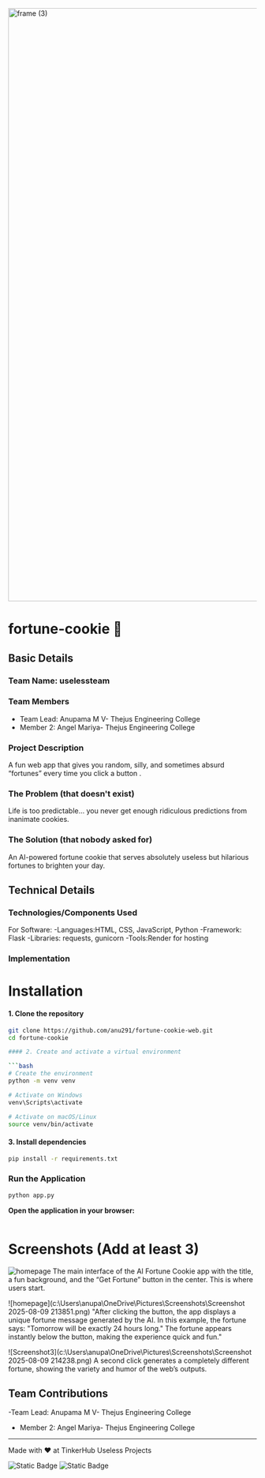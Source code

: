 <img width="3188" height="1202" alt="frame (3)" src="https://github.com/user-attachments/assets/517ad8e9-ad22-457d-9538-a9e62d137cd7" />


# fortune-cookie 🎯


## Basic Details
### Team Name: uselessteam


### Team Members
- Team Lead: Anupama M V- Thejus Engineering College 
- Member 2: Angel Mariya- Thejus Engineering College 


### Project Description
A fun web app that gives you random, silly, and sometimes absurd “fortunes” every time you click a button .

### The Problem (that doesn't exist)
Life is too predictable… you never get enough ridiculous predictions from inanimate cookies.

### The Solution (that nobody asked for)
An AI-powered fortune cookie that serves absolutely useless but hilarious fortunes to brighten your day.

## Technical Details
### Technologies/Components Used
For Software:
-Languages:HTML, CSS, JavaScript, Python
-Framework: Flask
-Libraries: requests, gunicorn
-Tools:Render for hosting


### Implementation

# Installation
#### 1. Clone the repository 
```bash
git clone https://github.com/anu291/fortune-cookie-web.git
cd fortune-cookie

#### 2. Create and activate a virtual environment

```bash
# Create the environment
python -m venv venv

# Activate on Windows
venv\Scripts\activate

# Activate on macOS/Linux
source venv/bin/activate
```
#### 3. Install dependencies

```bash
pip install -r requirements.txt
```
### Run the Application

```bash
python app.py
```

**Open the application in your browser:**

``` http://127.0.0.1:5000
```


# Screenshots (Add at least 3)
![homepage](c:\Users\anupa\OneDrive\Pictures\Screenshots\homepage.png)
 The main interface of the AI Fortune Cookie app with the title, a fun background, and the “Get Fortune” button in the center. This is where users start.

![homepage](c:\Users\anupa\OneDrive\Pictures\Screenshots\Screenshot 2025-08-09 213851.png)
"After clicking the button, the app displays a unique fortune message generated by the AI. In this example, the fortune says: "Tomorrow will be exactly 24 hours long." The fortune appears instantly below the button, making the experience quick and fun."


![Screenshot3](c:\Users\anupa\OneDrive\Pictures\Screenshots\Screenshot 2025-08-09 214238.png)
A second click generates a completely different fortune, showing the variety and humor of the web’s outputs.




## Team Contributions
-Team Lead: Anupama M V- Thejus Engineering College 
- Member 2: Angel Mariya- Thejus Engineering College 

---
Made with ❤️ at TinkerHub Useless Projects 

![Static Badge](https://img.shields.io/badge/TinkerHub-24?color=%23000000&link=https%3A%2F%2Fwww.tinkerhub.org%2F)
![Static Badge](https://img.shields.io/badge/UselessProjects--25-25?link=https%3A%2F%2Fwww.tinkerhub.org%2Fevents%2FQ2Q1TQKX6Q%2FUseless%2520Projects)



